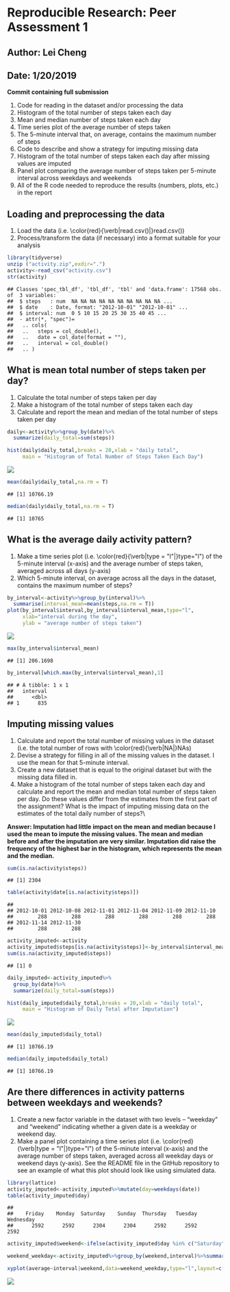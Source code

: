 
# Reproducible Research: Peer Assessment 1
## Author: Lei Cheng
## Date: 1/20/2019

**Commit containing full submission**

1. Code for reading in the dataset and/or processing the data
2. Histogram of the total number of steps taken each day
3. Mean and median number of steps taken each day
4. Time series plot of the average number of steps taken
5. The 5-minute interval that, on average, contains the maximum number of steps
6. Code to describe and show a strategy for imputing missing data
7. Histogram of the total number of steps taken each day after missing values are imputed
8. Panel plot comparing the average number of steps taken per 5-minute interval across weekdays and weekends
9. All of the R code needed to reproduce the results (numbers, plots, etc.) in the report


## Loading and preprocessing the data

1. Load the data (i.e. \color{red}{\verb|read.csv()|}read.csv())
2. Process/transform the data (if necessary) into a format suitable for your analysis

```r
library(tidyverse)
unzip ("activity.zip",exdir=".")
activity<-read_csv("activity.csv")
str(activity)
```

```
## Classes 'spec_tbl_df', 'tbl_df', 'tbl' and 'data.frame':	17568 obs. of  3 variables:
##  $ steps   : num  NA NA NA NA NA NA NA NA NA NA ...
##  $ date    : Date, format: "2012-10-01" "2012-10-01" ...
##  $ interval: num  0 5 10 15 20 25 30 35 40 45 ...
##  - attr(*, "spec")=
##   .. cols(
##   ..   steps = col_double(),
##   ..   date = col_date(format = ""),
##   ..   interval = col_double()
##   .. )
```

## What is mean total number of steps taken per day?

1. Calculate the total number of steps taken per day
2. Make a histogram of the total number of steps taken each day
3. Calculate and report the mean and median of the total number of steps taken per day


```r
daily<-activity%>%group_by(date)%>%
  summarize(daily_total=sum(steps))

hist(daily$daily_total,breaks = 20,xlab = "daily total",
     main = "Histogram of Total Number of Steps Taken Each Day")
```

![](PA1_template_files/figure-html/unnamed-chunk-2-1.png)<!-- -->

```r
mean(daily$daily_total,na.rm = T)
```

```
## [1] 10766.19
```

```r
median(daily$daily_total,na.rm = T)
```

```
## [1] 10765
```



## What is the average daily activity pattern?
1. Make a time series plot (i.e. \color{red}{\verb|type = "l"|}type="l") of the 5-minute interval (x-axis) and the average number of steps taken, averaged across all days (y-axis)
2. Which 5-minute interval, on average across all the days in the dataset, contains the maximum number of steps?


```r
by_interval<-activity%>%group_by(interval)%>%
  summarise(interval_mean=mean(steps,na.rm = T))
plot(by_interval$interval,by_interval$interval_mean,type="l",
     xlab="interval during the day", 
     ylab = "average number of steps taken")
```

![](PA1_template_files/figure-html/unnamed-chunk-3-1.png)<!-- -->

```r
max(by_interval$interval_mean)
```

```
## [1] 206.1698
```

```r
by_interval[which.max(by_interval$interval_mean),1]
```

```
## # A tibble: 1 x 1
##   interval
##      <dbl>
## 1      835
```

## Imputing missing values

1. Calculate and report the total number of missing values in the dataset (i.e. the total number of rows with \color{red}{\verb|NA|}NAs)
2. Devise a strategy for filling in all of the missing values in the dataset. I use the mean for that 5-minute interval.
3. Create a new dataset that is equal to the original dataset but with the missing data filled in.
4. Make a histogram of the total number of steps taken each day and calculate and report the mean and median total number of steps taken per day. Do these values differ from the estimates from the first part of the assignment? What is the impact of imputing missing data on the estimates of the total daily number of steps?\

**Answer: Imputation had little impact on the mean and median because I used the mean to impute the missing values. The mean and median before and after the imputation are very similar. Imputation did raise the frequency of the highest bar in the histogram, which represents the mean and the median.**


```r
sum(is.na(activity$steps))
```

```
## [1] 2304
```

```r
table(activity$date[is.na(activity$steps)])
```

```
## 
## 2012-10-01 2012-10-08 2012-11-01 2012-11-04 2012-11-09 2012-11-10 
##        288        288        288        288        288        288 
## 2012-11-14 2012-11-30 
##        288        288
```

```r
activity_imputed<-activity
activity_imputed$steps[is.na(activity$steps)]<-by_interval$interval_mean
sum(is.na(activity_imputed$steps))
```

```
## [1] 0
```

```r
daily_imputed<-activity_imputed%>%
  group_by(date)%>%
  summarize(daily_total=sum(steps))

hist(daily_imputed$daily_total,breaks = 20,xlab = "daily total",
     main = "Histogram of Daily Total after Imputation")
```

![](PA1_template_files/figure-html/unnamed-chunk-4-1.png)<!-- -->

```r
mean(daily_imputed$daily_total)
```

```
## [1] 10766.19
```

```r
median(daily_imputed$daily_total)
```

```
## [1] 10766.19
```


## Are there differences in activity patterns between weekdays and weekends?
1. Create a new factor variable in the dataset with two levels – “weekday” and “weekend” indicating whether a given date is a weekday or weekend day.
2. Make a panel plot containing a time series plot (i.e. \color{red}{\verb|type = "l"|}type="l") of the 5-minute interval (x-axis) and the average number of steps taken, averaged across all weekday days or weekend days (y-axis). See the README file in the GitHub repository to see an example of what this plot should look like using simulated data.


```r
library(lattice)
activity_imputed<-activity_imputed%>%mutate(day=weekdays(date))
table(activity_imputed$day)
```

```
## 
##    Friday    Monday  Saturday    Sunday  Thursday   Tuesday Wednesday 
##      2592      2592      2304      2304      2592      2592      2592
```

```r
activity_imputed$weekend<-ifelse(activity_imputed$day %in% c("Saturday","Sunday"),"weekend","weekday")  

weekend_weekday<-activity_imputed%>%group_by(weekend,interval)%>%summarise(average=mean(steps))

xyplot(average~interval|weekend,data=weekend_weekday,type="l",layout=c(1,2),ylab = "Number of Steps", xlab="Interval")
```

![](PA1_template_files/figure-html/unnamed-chunk-5-1.png)<!-- -->

